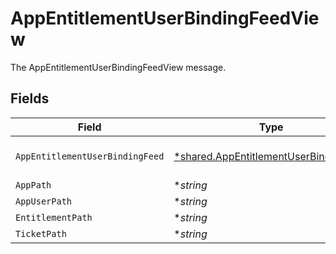 # AppEntitlementUserBindingFeedView

The AppEntitlementUserBindingFeedView message.


## Fields

| Field                                                                                                | Type                                                                                                 | Required                                                                                             | Description                                                                                          |
| ---------------------------------------------------------------------------------------------------- | ---------------------------------------------------------------------------------------------------- | ---------------------------------------------------------------------------------------------------- | ---------------------------------------------------------------------------------------------------- |
| `AppEntitlementUserBindingFeed`                                                                      | [*shared.AppEntitlementUserBindingFeed](../../../pkg/models/shared/appentitlementuserbindingfeed.md) | :heavy_minus_sign:                                                                                   | The AppEntitlementUserBindingFeed message.                                                           |
| `AppPath`                                                                                            | **string*                                                                                            | :heavy_minus_sign:                                                                                   | The appPath field.                                                                                   |
| `AppUserPath`                                                                                        | **string*                                                                                            | :heavy_minus_sign:                                                                                   | The appUserPath field.                                                                               |
| `EntitlementPath`                                                                                    | **string*                                                                                            | :heavy_minus_sign:                                                                                   | The entitlementPath field.                                                                           |
| `TicketPath`                                                                                         | **string*                                                                                            | :heavy_minus_sign:                                                                                   | The ticketPath field.                                                                                |